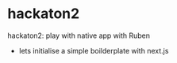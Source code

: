 # hackaton2
hackaton2: play with native app with Ruben 
- lets initialise a simple boilderplate with next.js

